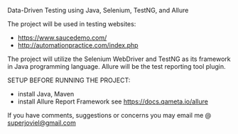 Data-Driven Testing using Java, Selenium, TestNG, and Allure

The project will be used in testing websites:
- https://www.saucedemo.com/
- http://automationpractice.com/index.php

The project will utilize the Selenium WebDriver and TestNG as its framework in Java programming language. Allure will be the test reporting tool plugin.

SETUP BEFORE RUNNING THE PROJECT:
- install Java, Maven
- install Allure Report Framework see https://docs.qameta.io/allure

If you have comments, suggestions or concerns you may email me @ superjoviel@gmail.com

